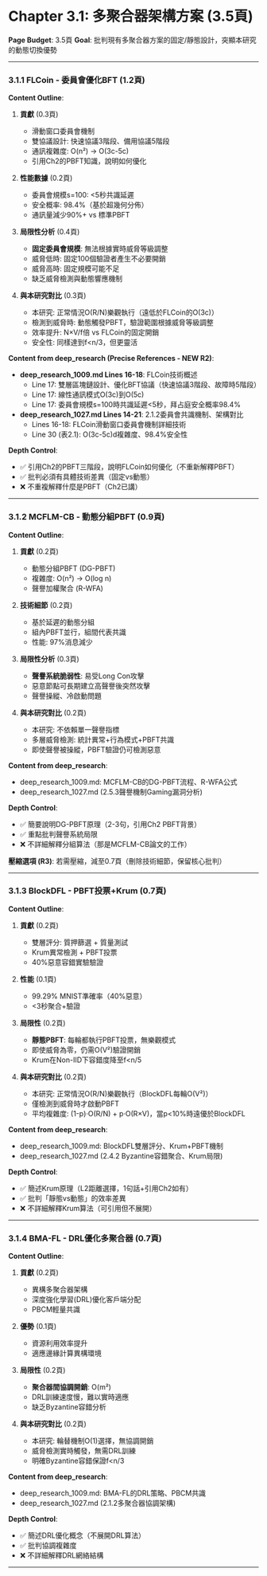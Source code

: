 # Chapter 3.1: 多聚合器架構方案 (3.5頁)

**Page Budget**: 3.5頁
**Goal**: 批判現有多聚合器方案的固定/靜態設計，突顯本研究的動態切換優勢

---

### 3.1.1 FLCoin - 委員會優化BFT (1.2頁)

**Content Outline**:

1. **貢獻** (0.3頁)
   - 滑動窗口委員會機制
   - 雙協議設計: 快速協議3階段、備用協議5階段
   - 通訊複雜度: O(n²) → O(3c-5c)
   - 引用Ch2的PBFT知識，說明如何優化

2. **性能數據** (0.2頁)
   - 委員會規模s=100: <5秒共識延遲
   - 安全概率: 98.4%（基於超幾何分佈）
   - 通訊量減少90%+ vs 標準PBFT

3. **局限性分析** (0.4頁)
   - **固定委員會規模**: 無法根據實時威脅等級調整
   - 威脅低時: 固定100個驗證者產生不必要開銷
   - 威脅高時: 固定規模可能不足
   - 缺乏威脅檢測與動態響應機制

4. **與本研究對比** (0.3頁)
   - 本研究: 正常情況O(R/N)樂觀執行（遠低於FLCoin的O(3c)）
   - 檢測到威脅時: 動態觸發PBFT，驗證範圍根據威脅等級調整
   - 效率提升: N×V/f倍 vs FLCoin的固定開銷
   - 安全性: 同樣達到f<n/3，但更靈活

**Content from deep_research (Precise References - NEW R2)**:
- **deep_research_1009.md Lines 16-18**: FLCoin技術概述
  - Line 17: 雙層區塊鏈設計、優化BFT協議（快速協議3階段、故障時5階段）
  - Line 17: 線性通訊模式O(3c)到O(5c)
  - Line 17: 委員會規模s=100時共識延遲<5秒，拜占庭安全概率98.4%
- **deep_research_1027.md Lines 14-21**: 2.1.2委員會共識機制、架構對比
  - Lines 16-18: FLCoin滑動窗口委員會機制詳細技術
  - Line 30 (表2.1): O(3c-5c)d複雜度、98.4%安全性

**Depth Control**:
- ✅ 引用Ch2的PBFT三階段，說明FLCoin如何優化（不重新解釋PBFT）
- ✅ 批判必須有具體技術差異（固定vs動態）
- ❌ 不重複解釋什麼是PBFT（Ch2已講）

---

### 3.1.2 MCFLM-CB - 動態分組PBFT (0.9頁)

**Content Outline**:

1. **貢獻** (0.2頁)
   - 動態分組PBFT (DG-PBFT)
   - 複雜度: O(n²) → O(log n)
   - 聲譽加權聚合 (R-WFA)

2. **技術細節** (0.2頁)
   - 基於延遲的動態分組
   - 組內PBFT並行，組間代表共識
   - 性能: 97%消息減少

3. **局限性分析** (0.3頁)
   - **聲譽系統脆弱性**: 易受Long Con攻擊
   - 惡意節點可長期建立高聲譽後突然攻擊
   - 聲譽操縱、冷啟動問題

4. **與本研究對比** (0.2頁)
   - 本研究: 不依賴單一聲譽指標
   - 多層威脅檢測: 統計異常+行為模式+PBFT共識
   - 即使聲譽被操縱，PBFT驗證仍可檢測惡意

**Content from deep_research**:
- deep_research_1009.md: MCFLM-CB的DG-PBFT流程、R-WFA公式
- deep_research_1027.md (2.5.3聲譽機制Gaming漏洞分析)

**Depth Control**:
- ✅ 簡要說明DG-PBFT原理（2-3句，引用Ch2 PBFT背景）
- ✅ 重點批判聲譽系統局限
- ❌ 不詳細解釋分組算法（那是MCFLM-CB論文的工作）

**壓縮選項 (R3)**: 若需壓縮，減至0.7頁（刪除技術細節，保留核心批判）

---

### 3.1.3 BlockDFL - PBFT投票+Krum (0.7頁)

**Content Outline**:

1. **貢獻** (0.2頁)
   - 雙層評分: 質押篩選 + 質量測試
   - Krum異常檢測 + PBFT投票
   - 40%惡意容錯實驗驗證

2. **性能** (0.1頁)
   - 99.29% MNIST準確率（40%惡意）
   - <3秒聚合+驗證

3. **局限性** (0.2頁)
   - **靜態PBFT**: 每輪都執行PBFT投票，無樂觀模式
   - 即使威脅為零，仍需O(V²)驗證開銷
   - Krum在Non-IID下容錯度降至f<n/5

4. **與本研究對比** (0.2頁)
   - 本研究: 正常情況O(R/N)樂觀執行（BlockDFL每輪O(V²)）
   - 僅檢測到威脅時才啟動PBFT
   - 平均複雜度: (1-p)·O(R/N) + p·O(R×V)，當p<10%時遠優於BlockDFL

**Content from deep_research**:
- deep_research_1009.md: BlockDFL雙層評分、Krum+PBFT機制
- deep_research_1027.md (2.4.2 Byzantine容錯聚合、Krum局限)

**Depth Control**:
- ✅ 簡述Krum原理（L2距離選擇，1句話+引用Ch2如有）
- ✅ 批判「靜態vs動態」的效率差異
- ❌ 不詳細解釋Krum算法（可引用但不展開）

---

### 3.1.4 BMA-FL - DRL優化多聚合器 (0.7頁)

**Content Outline**:

1. **貢獻** (0.2頁)
   - 異構多聚合器架構
   - 深度強化學習(DRL)優化客戶端分配
   - PBCM輕量共識

2. **優勢** (0.1頁)
   - 資源利用效率提升
   - 適應邊緣計算異構環境

3. **局限性** (0.2頁)
   - **聚合器間協調開銷**: O(m²)
   - DRL訓練速度慢，難以實時適應
   - 缺乏Byzantine容錯分析

4. **與本研究對比** (0.2頁)
   - 本研究: 輪替機制O(1)選擇，無協調開銷
   - 威脅檢測實時觸發，無需DRL訓練
   - 明確Byzantine容錯保證f<n/3

**Content from deep_research**:
- deep_research_1009.md: BMA-FL的DRL策略、PBCM共識
- deep_research_1027.md (2.1.2多聚合器協調架構)

**Depth Control**:
- ✅ 簡述DRL優化概念（不展開DRL算法）
- ✅ 批判協調複雜度
- ❌ 不詳細解釋DRL網絡結構

---
